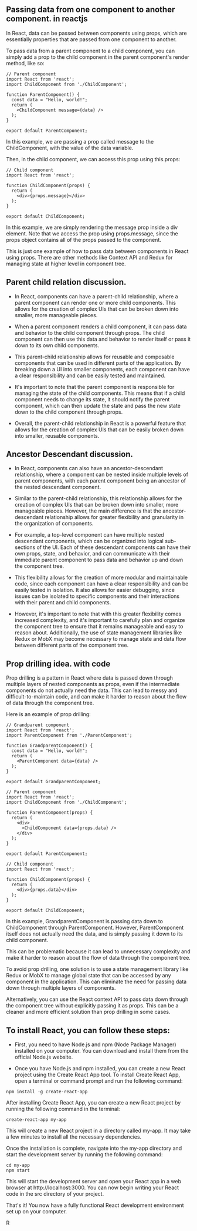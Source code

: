 ## Passing data from one component to another component. in reactjs
In React, data can be passed between components using props, which are essentially properties that are passed from one component to another.

To pass data from a parent component to a child component, you can simply add a prop to the child component in the parent component's render method, like so:

```
// Parent component
import React from 'react';
import ChildComponent from './ChildComponent';

function ParentComponent() {
  const data = "Hello, world!";
  return (
    <ChildComponent message={data} />
  );
}

export default ParentComponent;
```

In this example, we are passing a prop called message to the ChildComponent, with the value of the data variable.

Then, in the child component, we can access this prop using this.props:

```
// Child component
import React from 'react';

function ChildComponent(props) {
  return (
    <div>{props.message}</div>
  );
}

export default ChildComponent;
```

In this example, we are simply rendering the message prop inside a div element. Note that we access the prop using props.message, since the props object contains all of the props passed to the component.

This is just one example of how to pass data between components in React using props. There are other methods like Context API and Redux for managing state at higher level in component tree.



## Parent child relation discussion.

- In React, components can have a parent-child relationship, where a parent component can render one or more child components. This allows for the creation of complex UIs that can be broken down into smaller, more manageable pieces.

- When a parent component renders a child component, it can pass data and behavior to the child component through props. The child component can then use this data and behavior to render itself or pass it down to its own child components.

- This parent-child relationship allows for reusable and composable components that can be used in different parts of the application. By breaking down a UI into smaller components, each component can have a clear responsibility and can be easily tested and maintained.

- It's important to note that the parent component is responsible for managing the state of the child components. This means that if a child component needs to change its state, it should notify the parent component, which can then update the state and pass the new state down to the child component through props.

- Overall, the parent-child relationship in React is a powerful feature that allows for the creation of complex UIs that can be easily broken down into smaller, reusable components.



## Ancestor Descendant discussion. 

- In React, components can also have an ancestor-descendant relationship, where a component can be nested inside multiple levels of parent components, with each parent component being an ancestor of the nested descendant component.

- Similar to the parent-child relationship, this relationship allows for the creation of complex UIs that can be broken down into smaller, more manageable pieces. However, the main difference is that the ancestor-descendant relationship allows for greater flexibility and granularity in the organization of components.

- For example, a top-level component can have multiple nested descendant components, which can be organized into logical sub-sections of the UI. Each of these descendant components can have their own props, state, and behavior, and can communicate with their immediate parent component to pass data and behavior up and down the component tree.

- This flexibility allows for the creation of more modular and maintainable code, since each component can have a clear responsibility and can be easily tested in isolation. It also allows for easier debugging, since issues can be isolated to specific components and their interactions with their parent and child components.

- However, it's important to note that with this greater flexibility comes increased complexity, and it's important to carefully plan and organize the component tree to ensure that it remains manageable and easy to reason about. Additionally, the use of state management libraries like Redux or MobX may become necessary to manage state and data flow between different parts of the component tree.



## Prop drilling idea. with code

Prop drilling is a pattern in React where data is passed down through multiple layers of nested components as props, even if the intermediate components do not actually need the data. This can lead to messy and difficult-to-maintain code, and can make it harder to reason about the flow of data through the component tree.

Here is an example of prop drilling:

```
// Grandparent component
import React from 'react';
import ParentComponent from './ParentComponent';

function GrandparentComponent() {
  const data = "Hello, world!";
  return (
    <ParentComponent data={data} />
  );
}

export default GrandparentComponent;
```

```
// Parent component
import React from 'react';
import ChildComponent from './ChildComponent';

function ParentComponent(props) {
  return (
    <div>
      <ChildComponent data={props.data} />
    </div>
  );
}

export default ParentComponent;
```

``` 
// Child component
import React from 'react';

function ChildComponent(props) {
  return (
    <div>{props.data}</div>
  );
}

export default ChildComponent;
```

In this example, GrandparentComponent is passing data down to ChildComponent through ParentComponent. However, ParentComponent itself does not actually need the data, and is simply passing it down to its child component.

This can be problematic because it can lead to unnecessary complexity and make it harder to reason about the flow of data through the component tree.

To avoid prop drilling, one solution is to use a state management library like Redux or MobX to manage global state that can be accessed by any component in the application. This can eliminate the need for passing data down through multiple layers of components.

Alternatively, you can use the React context API to pass data down through the component tree without explicitly passing it as props. This can be a cleaner and more efficient solution than prop drilling in some cases.



## To install React, you can follow these steps:

- First, you need to have Node.js and npm (Node Package Manager) installed on your computer. You can download and install them from the official Node.js website.

- Once you have Node.js and npm installed, you can create a new React project using the Create React App tool. To install Create React App, open a terminal or command prompt and run the following command:

```
npm install -g create-react-app
```

After installing Create React App, you can create a new React project by running the following command in the terminal:
 
```
create-react-app my-app
```

This will create a new React project in a directory called my-app. It may take a few minutes to install all the necessary dependencies.

Once the installation is complete, navigate into the my-app directory and start the development server by running the following command:

```
cd my-app
npm start
```

This will start the development server and open your React app in a web browser at http://localhost:3000. You can now begin writing your React code in the src directory of your project.

That's it! You now have a fully functional React development environment set up on your computer.




R